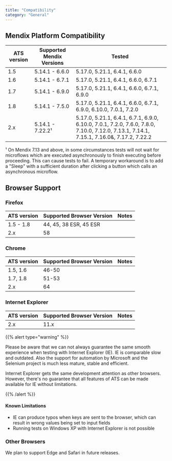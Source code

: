 ```yaml
---
title: "Compatibility"
category: "General"
---
```


## Mendix Platform Compatibility

| ATS version | Supported Mendix Versions | Tested |
| --- | --- | --- |
| 1.5 | 5.14.1 - 6.6.0 | 5.17.0, 5.21.1, 6.4.1, 6.6.0 |
| 1.6 | 5.14.1 - 6.7.1 | 5.17.0, 5.21.1, 6.4.1, 6.6.0, 6.7.1 |
| 1.7 | 5.14.1 - 6.9.0 | 5.17.0, 5.21.1, 6.4.1, 6.6.0, 6.7.1, 6.9.0 |
| 1.8 | 5.14.1 - 7.5.0 | 5.17.0, 5.21.1, 6.4.1, 6.6.0, 6.7.1, 6.9.0, 6.10.0, 7.0.1, 7.2.0 |
| 2.x | 5.14.1 - 7.22.2&sup1; | 5.17.0, 5.21.1, 6.4.1, 6.7.1, 6.9.0, 6.10.0, 7.0.1, 7.2.0, 7.6.0, 7.8.0, 7.10.0, 7.12.0, 7.13.1, 7.14.1, 7.15.1, 7.16.0&, 7.17.2, 7.22.2 |

&sup1; On Mendix 7.13 and above, in some circumstances tests will not wait for microflows which are executed asynchronously to finish executing before proceeding. This can cause tests to fail. A temporary workaround is to add a "Sleep" with a sufficient duration after clicking a button which calls an asynchronous microflow.

## Browser Support

### Firefox

| ATS version | Supported Browser Version | Notes |
| --- | --- | --- |
| 1.5 - 1.8 | 44, 45, 38 ESR, 45 ESR |  |
| 2.x | 58 |  |

### Chrome

| ATS version | Supported Browser Version | Notes |
| --- | --- | --- |
| 1.5, 1.6 | 46-50 |  |
| 1.7, 1.8 | 51-53 |   |
| 2.x | 64 |  |

### Internet Explorer

| ATS version | Supported Browser Version | Notes |
| ----------- | ------------------------- | ----- |
| 2.x         | 11.x                      |       |

{{% alert type="warning" %}}

Please be aware that we can not always guarantee the same smooth experience when testing with Internet Explorer (IE). IE is comparable slow and outdated. Also the support for automation by Microsoft and the Selenium project is much less mature, stable and efficient.

Internet Explorer gets the same development attention as other browsers. However, there's no guarantee that all features of ATS can be made available for IE without limitations.

{{% /alert %}}

#### Known Limitations

* IE can produce typos when keys are sent to the browser, which can result in wrong values being set to input fields
* Running tests on Windows XP with Internet Explorer is not possible

### Other Browsers

We plan to support Edge and Safari in future releases.
